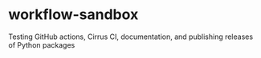 # workflow-sandbox
Testing GitHub actions, Cirrus CI, documentation, and publishing releases of Python packages
